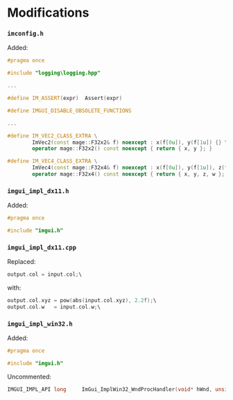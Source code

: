 # Modifications

### `imconfig.h`

Added:
```cpp
#pragma once

#include "logging\logging.hpp"

...

#define IM_ASSERT(expr)  Assert(expr)

#define IMGUI_DISABLE_OBSOLETE_FUNCTIONS

...

#define IM_VEC2_CLASS_EXTRA \
        ImVec2(const mage::F32x2& f) noexcept : x(f[0u]), y(f[1u]) {} \
        operator mage::F32x2() const noexcept { return { x, y }; }

#define IM_VEC4_CLASS_EXTRA \
        ImVec4(const mage::F32x4& f) noexcept : x(f[0u]), y(f[1u]), z(f[2u]), w(f[3u]) {} \
        operator mage::F32x4() const noexcept { return { x, y, z, w }; }
```

### `imgui_impl_dx11.h`

Added:
```cpp
#pragma once

#include "imgui.h"
```

### `imgui_impl_dx11.cpp`

Replaced:
```cpp
output.col = input.col;\
```
with:
```cpp
output.col.xyz = pow(abs(input.col.xyz), 2.2f);\
output.col.w   = input.col.w;\
```

### `imgui_impl_win32.h`

Added:
```cpp
#pragma once

#include "imgui.h"
```

Uncommented:
```cpp
IMGUI_IMPL_API long     ImGui_ImplWin32_WndProcHandler(void* hWnd, unsigned int msg, unsigned int wParam, long lParam);
```
